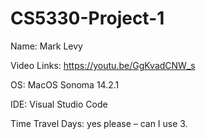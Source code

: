 # CS5330-Project-1

Name: Mark Levy 

Video Links:  https://youtu.be/GgKvadCNW_s

OS: MacOS Sonoma 14.2.1 

IDE: Visual Studio Code 

Time Travel Days: yes please – can I use 3.  
